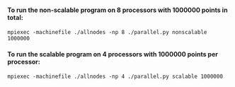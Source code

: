 #### To run the non-scalable program on 8 processors with 1000000 points in total:

`mpiexec -machinefile ./allnodes -np 8 ./parallel.py nonscalable 1000000`

#### To run the scalable program on 4 processors with 1000000 points per processor:

`mpiexec -machinefile ./allnodes -np 4 ./parallel.py scalable 1000000`
